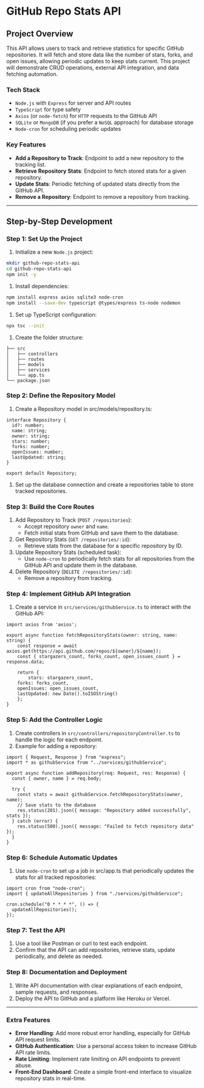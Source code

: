 # GitHub Repo Stats API

## Project Overview

This API allows users to track and retrieve statistics for specific GitHub repositories. It will fetch and store data like the number of stars, forks, and open issues, allowing periodic updates to keep stats current. This project will demonstrate CRUD operations, external API integration, and data fetching automation.

### Tech Stack

- `Node.js` with `Express` for server and API routes
- `TypeScript` for type safety
- `Axios` (or `node-fetch`) for `HTTP` requests to the GitHub API
- `SQLite` or `MongoDB` (if you prefer a `NoSQL` approach) for database storage
- `Node-cron` for scheduling periodic updates

### Key Features

- **Add a Repository to Track**: Endpoint to add a new repository to the tracking list.
- **Retrieve Repository Stats**: Endpoint to fetch stored stats for a given repository.
- **Update Stats**: Periodic fetching of updated stats directly from the GitHub API.
- **Remove a Repository**: Endpoint to remove a repository from tracking.

---

## Step-by-Step Development

### Step 1: Set Up the Project

1. Initialize a new `Node.js` project:

```bash
mkdir github-repo-stats-api
cd github-repo-stats-api
npm init -y
```

1. Install dependencies:

```bash
npm install express axios sqlite3 node-cron
npm install --save-dev typescript @types/express ts-node nodemon
```

1. Set up TypeScript configuration:

```bash
npx tsc --init
```

1. Create the folder structure:

```
├── src
│   ├── controllers
│   ├── routes
│   ├── models
│   ├── services
│   └── app.ts
└── package.json
```

### Step 2: Define the Repository Model

1. Create a Repository model in src/models/repository.ts:

```tsx
interface Repository {
  id?: number;
  name: string;
  owner: string;
  stars: number;
  forks: number;
  openIssues: number;
  lastUpdated: string;
}

export default Repository;
```

1. Set up the database connection and create a repositories table to store tracked repositories.

### Step 3: Build the Core Routes

1. Add Repository to Track (`POST /repositories`):
   - Accept repository `owner` and `name`.
   - Fetch initial stats from GitHub and save them to the database.
2. Get Repository Stats (`GET /repositories/:id`):
   - Retrieve stats from the database for a specific repository by ID.
3. Update Repository Stats (scheduled task):
   - Use `node-cron` to periodically fetch stats for all repositories from the GitHub API and update them in the database.
4. Delete Repository (`DELETE /repositories/:id`):
   - Remove a repository from tracking.

### Step 4: Implement GitHub API Integration

1. Create a service in `src/services/githubService.ts` to interact with the GitHub API:

```tsx
import axios from 'axios';

export async function fetchRepositoryStats(owner: string, name: string) {
	const response = await axios.get(https://api.github.com/repos/${owner}/${name});
	const { stargazers_count, forks_count, open_issues_count } = response.data;

	return {
		stars: stargazers_count,
    forks: forks_count,
    openIssues: open_issues_count,
    lastUpdated: new Date().toISOString()
	};
}
```

### Step 5: Add the Controller Logic

1. Create controllers in `src/controllers/repositoryController.ts` to handle the logic for each endpoint.
2. Example for adding a repository:

```tsx
import { Request, Response } from "express";
import * as githubService from "../services/githubService";

export async function addRepository(req: Request, res: Response) {
  const { owner, name } = req.body;

  try {
    const stats = await githubService.fetchRepositoryStats(owner, name);
    // Save stats to the database
    res.status(201).json({ message: "Repository added successfully", stats });
  } catch (error) {
    res.status(500).json({ message: "Failed to fetch repository data" });
  }
}
```

### Step 6: Schedule Automatic Updates

1. Use `node-cron` to set up a job in src/app.ts that periodically updates the stats for all tracked repositories:

```tsx
import cron from "node-cron";
import { updateAllRepositories } from "./services/githubService";

cron.schedule("0 * * * *", () => {
  updateAllRepositories();
});
```

### Step 7: Test the API

1. Use a tool like Postman or curl to test each endpoint.
2. Confirm that the API can add repositories, retrieve stats, update periodically, and delete as needed.

### Step 8: Documentation and Deployment

1. Write API documentation with clear explanations of each endpoint, sample requests, and responses.
2. Deploy the API to GitHub and a platform like Heroku or Vercel.

---

### Extra Features

- **Error Handling**: Add more robust error handling, especially for GitHub API request limits.
- **GitHub Authentication**: Use a personal access token to increase GitHub API rate limits.
- **Rate Limiting**: Implement rate limiting on API endpoints to prevent abuse.
- **Front-End Dashboard**: Create a simple front-end interface to visualize repository stats in real-time.
